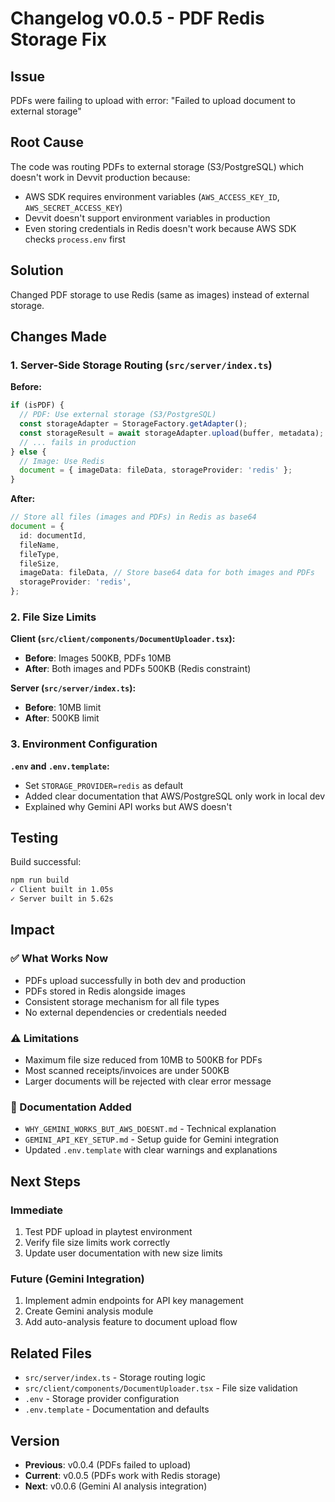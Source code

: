 # Changelog v0.0.5 - PDF Redis Storage Fix

## Issue
PDFs were failing to upload with error: "Failed to upload document to external storage"

## Root Cause
The code was routing PDFs to external storage (S3/PostgreSQL) which doesn't work in Devvit production because:
- AWS SDK requires environment variables (`AWS_ACCESS_KEY_ID`, `AWS_SECRET_ACCESS_KEY`)
- Devvit doesn't support environment variables in production
- Even storing credentials in Redis doesn't work because AWS SDK checks `process.env` first

## Solution
Changed PDF storage to use Redis (same as images) instead of external storage.

## Changes Made

### 1. Server-Side Storage Routing (`src/server/index.ts`)

**Before:**
```typescript
if (isPDF) {
  // PDF: Use external storage (S3/PostgreSQL)
  const storageAdapter = StorageFactory.getAdapter();
  const storageResult = await storageAdapter.upload(buffer, metadata);
  // ... fails in production
} else {
  // Image: Use Redis
  document = { imageData: fileData, storageProvider: 'redis' };
}
```

**After:**
```typescript
// Store all files (images and PDFs) in Redis as base64
document = {
  id: documentId,
  fileName,
  fileType,
  fileSize,
  imageData: fileData, // Store base64 data for both images and PDFs
  storageProvider: 'redis',
};
```

### 2. File Size Limits

**Client (`src/client/components/DocumentUploader.tsx`):**
- **Before**: Images 500KB, PDFs 10MB
- **After**: Both images and PDFs 500KB (Redis constraint)

**Server (`src/server/index.ts`):**
- **Before**: 10MB limit
- **After**: 500KB limit

### 3. Environment Configuration

**`.env` and `.env.template`:**
- Set `STORAGE_PROVIDER=redis` as default
- Added clear documentation that AWS/PostgreSQL only work in local dev
- Explained why Gemini API works but AWS doesn't

## Testing

Build successful:
```bash
npm run build
✓ Client built in 1.05s
✓ Server built in 5.62s
```

## Impact

### ✅ What Works Now
- PDFs upload successfully in both dev and production
- PDFs stored in Redis alongside images
- Consistent storage mechanism for all file types
- No external dependencies or credentials needed

### ⚠️ Limitations
- Maximum file size reduced from 10MB to 500KB for PDFs
- Most scanned receipts/invoices are under 500KB
- Larger documents will be rejected with clear error message

### 📝 Documentation Added
- `WHY_GEMINI_WORKS_BUT_AWS_DOESNT.md` - Technical explanation
- `GEMINI_API_KEY_SETUP.md` - Setup guide for Gemini integration
- Updated `.env.template` with clear warnings and explanations

## Next Steps

### Immediate
1. Test PDF upload in playtest environment
2. Verify file size limits work correctly
3. Update user documentation with new size limits

### Future (Gemini Integration)
1. Implement admin endpoints for API key management
2. Create Gemini analysis module
3. Add auto-analysis feature to document upload flow

## Related Files
- `src/server/index.ts` - Storage routing logic
- `src/client/components/DocumentUploader.tsx` - File size validation
- `.env` - Storage provider configuration
- `.env.template` - Documentation and defaults

## Version
- **Previous**: v0.0.4 (PDFs failed to upload)
- **Current**: v0.0.5 (PDFs work with Redis storage)
- **Next**: v0.0.6 (Gemini AI analysis integration)
